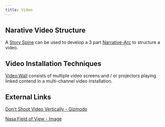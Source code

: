 ```yaml
---
title: Video
---
```


## Narative Video Structure

A [Story Spine](../video/story-spine.md) can be used to develop a 3 part [Narrative-Arc](../video/narrative-arc.md) to structure a video.

## Video Installation Techniques

[Video Wall](video-wall.md) consists of multiple video screens and / or projectors playing linked contend in a multi-channel video installation.

## External Links

[Don't Shoot Video Vertically - Gizmodo](http://gizmodo.com/5915888/an-important-psa-on-why-you-should-never-shoot-videos-vertically)

[Nasa Field of View - Image](http://vision.arc.nasa.gov/personnel/al/papers/64vision/17_files/image026.jpg)
